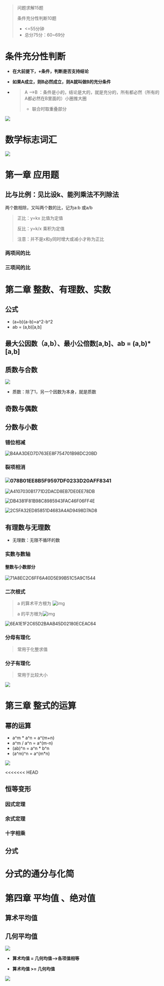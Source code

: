 > 问题求解15题
>
> 条件充分性判断10题
>
> - <=55分钟
> - 总分75分：60~69分 

# 条件充分性判断

- **在大前提下，+条件，判断是否支持结论**

- **如果A成立，则B必然成立，则A就叫做B的充分条件**

- > A -->B ：条件是小的，结论是大的，就是充分的，所有都必然（所有的A都必然在B里面的）小圈推大圈
  >
  > - 联合时取重叠部分

![](images/2FB193DCE5823FD2A7658F23B128F65B.png)

# 数学标志词汇

![](images/213C316941CD19892087C82458B18F3A.png)





# 第一章 应用题

## 比与比例：见比设k、能列乘法不列除法

两个数相除，又叫两个数的比，记为a:b 或a/b

> 正比：y=kx 比值为定值
>
> 反比：y=k/x 乘积为定值
>
> 注意：并不是x和y同时增大或减小才称为正比

### 两项间的比

### 三项间的比  

# 第二章 整数、有理数、实数

## 公式

- (a+b)(a-b)=a^2-b^2
- ab = (a,b)[a,b]

## 最大公因数（a,b）、最小公倍数[a,b]、ab = (a,b)*[a,b]

## 质数与合数

![](images/1852973BFBE7AC335C3DD4F097627E30.png)

- 质数：除了1，另一个因数为本身，就是质数

## 奇数与偶数

## 分数与小数

### 错位相减

![B4AA3DED7D763EE8F754701B98DC20BD](images/B4AA3DED7D763EE8F754701B98DC20BD.png)

### 裂项相消

### ![078B01EE8B5F9597DF0233D20AFF8341](images/078B01EE8B5F9597DF0233D20AFF8341.png)

![A4107030B1771D2DACD8EB7DE0EE78DB](images/A4107030B1771D2DACD8EB7DE0EE78DB.png)



![DB4381F81B98C8985943FAC46F06FF4E](images/DB4381F81B98C8985943FAC46F06FF4E.png)

![2C5FA32ED85851D4683A4AD9498D7AD8](images/2C5FA32ED85851D4683A4AD9498D7AD8.png)



## 有理数与无理数

- 无理数：无限不循环的数

### 实数与数轴

#### 整数与小数部分

![71A8EC2C6FF6A40D5E99B51C5A9C1544](images/71A8EC2C6FF6A40D5E99B51C5A9C1544.png)

### 二次根式

> a 的算术平方根为 ![img](https://bkimg.cdn.bcebos.com/formula/0afbb39c463933ab765184477fc96d13.svg)
>
> a 的平方根为![img](https://bkimg.cdn.bcebos.com/formula/39fb144a00a25bf3fb1f21b8da45aa90.svg)
>
> 

![6EA1E1F2C65D2BAAB45D02180ECEAC64](images/6EA1E1F2C65D2BAAB45D02180ECEAC64.png)

### 分母有理化

> 常用于化整求值

### 分子有理化

> 常用于比较大小

![](images/IMG_4645.png)

# 第三章 整式的运算

## 幂的运算

- a^m  * a^n = a^(m+n)
- a^m  /  a^n = a^(m-n)
- (ab)^n = a^n * b^n
- (a^m)^n = a^(m*n)



![](images/2DCBF103E9CDD8D45CB088E8019B4491.png)

<<<<<<< HEAD
## 恒等变形

### 因式定理

### 余式定理

### 十字相乘

## 分式

分式的通分与化简
=======




# 第四章 平均值 、绝对值

## 算术平均值

## 几何平均值

![](images/CBE3A573DD8C64520D50731E3D81BAAA.png)

- **算术均值 = 几何均值-->各项值相等**

- **算术均值 >= 几何均值**



![](images/B501BEB07E55C66E22B3B2E11B5C7B28.png)

